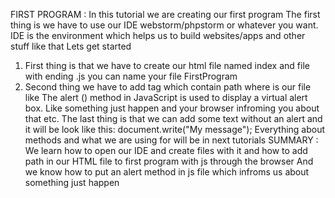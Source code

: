 FIRST PROGRAM : 
In this tutorial we are creating our first program
The first thing is we have to use our IDE webstorm/phpstorm or whatever you want. 
IDE is the environment which helps us to build websites/apps and other stuff like that
Lets get started
1. First thing is that we have to create our html file named index and file with ending .js you can name your file FirstProgram
2. Second thing we have to add <script></script> tag which contain  path where is our file like <script src = Firstprogram.js></script>
The alert () method in JavaScript is used to display a virtual alert box. Like something just happen and your browser infroming you about that etc.
The last thing is that we can add some text without an alert and it will be look like this:
document.write("My message");
Everything about methods and what we are using for will be in next tutorials
SUMMARY : 
We learn how to open our IDE and create files with it and how to add path in our HTML file to first program with js through the browser
And we know how to put an alert method in js file which infroms us about something just happen
